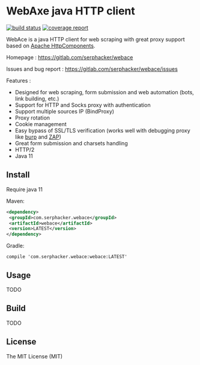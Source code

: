 # WebAxe java HTTP client 

[![build status](https://gitlab.com/serphacker/webace/badges/master/pipeline.svg)](https://gitlab.com/serphacker/webace/commits/master) 
[![coverage report](https://gitlab.com/serphacker/webace/badges/master/coverage.svg)](https://gitlab.com/serphacker/webace/commits/master)

WebAce is a java HTTP client for web scraping with great proxy support based on [Apache HttpComponents](https://hc.apache.org/index.html). 

Homepage :  https://gitlab.com/serphacker/webace

Issues and bug report : https://gitlab.com/serphacker/webace/issues

Features : 

* Designed for web scraping, form submission and web automation (bots, link building, etc.)
* Support for HTTP and Socks proxy with authentication
* Support multiple sources IP (BindProxy)
* Proxy rotation
* Cookie management
* Easy bypass of SSL/TLS verification (works well with debugging proxy like [burp](https://portswigger.net/burp) and [ZAP](https://www.owasp.org/index.php/OWASP_Zed_Attack_Proxy_Project))
* Great form submission and charsets handling
* HTTP/2
* Java 11
 
 ## Install
 
 Require java 11
 
 Maven: 
 
 ```xml
<dependency>
  <groupId>com.serphacker.webace</groupId>
  <artifactId>webace</artifactId>
  <version>LATEST</version>
</dependency>
```

Gradle:

```text
compile 'com.serphacker.webace:webace:LATEST'
```
 
 ## Usage
 
 TODO
 
 ## Build

TODO

## License

The MIT License (MIT)